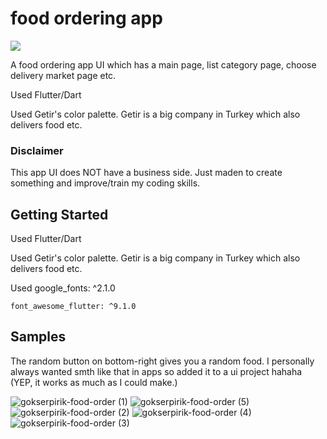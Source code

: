 # food ordering app

<div "center"> <img src="https://user-images.githubusercontent.com/48176173/136657151-1ce5e2bc-c0e7-4ec3-bcd7-4da774ef06ff.jpeg"></div>

A food ordering app UI which has a main page, list category page, choose delivery market page etc.

Used Flutter/Dart

Used Getir's color palette. Getir is a big company in Turkey which also delivers food etc.

### Disclaimer
This app UI does NOT have a business side. Just maden to create something and improve/train my coding skills. 

## Getting Started

Used Flutter/Dart

Used Getir's color palette. Getir is a big company in Turkey which also delivers food etc.

Used 	google_fonts: ^2.1.0

	font_awesome_flutter: ^9.1.0
 

## Samples
The random button on bottom-right gives you a random food. I personally always wanted smth like that in apps so added it to a ui project hahaha (YEP, it works as much as I could make.)

![gokserpirik-food-order (1)](https://user-images.githubusercontent.com/48176173/136657132-4f4edb02-7d7d-413d-b3f6-54e2ea241070.jpeg)
![gokserpirik-food-order (5)](https://user-images.githubusercontent.com/48176173/136657137-d26e14dd-828e-4295-aaec-456e6c96bced.jpeg)
![gokserpirik-food-order (2)](https://user-images.githubusercontent.com/48176173/136657141-66add289-8692-463d-b1c6-83d344ef5c51.jpeg)
![gokserpirik-food-order (4)](https://user-images.githubusercontent.com/48176173/136657143-049ad4e9-420f-4bda-baa6-d375d430df49.jpeg)
![gokserpirik-food-order (3)](https://user-images.githubusercontent.com/48176173/136657144-ab6bf245-6be8-4c6d-9a78-d9047c7eed33.jpeg)

